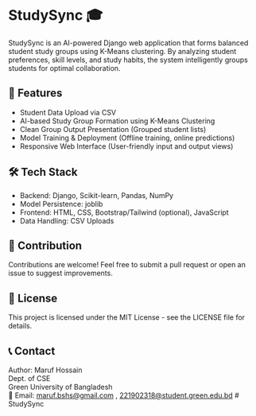 # StudySync 🎓  

StudySync is an AI-powered Django web application that forms balanced student study groups using K-Means clustering. By analyzing student preferences, skill levels, and study habits, the system intelligently groups students for optimal collaboration.

## 🚀 Features  
- Student Data Upload via CSV  
- AI-based Study Group Formation using K-Means Clustering  
- Clean Group Output Presentation (Grouped student lists)  
- Model Training & Deployment (Offline training, online predictions)  
- Responsive Web Interface (User-friendly input and output views)

## 🛠 Tech Stack  
- Backend: Django, Scikit-learn, Pandas, NumPy  
- Model Persistence: joblib  
- Frontend: HTML, CSS, Bootstrap/Tailwind (optional), JavaScript  
- Data Handling: CSV Uploads  

## 🤝 Contribution  
Contributions are welcome! Feel free to submit a pull request or open an issue to suggest improvements.

## 📜 License  
This project is licensed under the MIT License - see the LICENSE file for details.

## 📞 Contact  
Author: Maruf Hossain  
Dept. of CSE  
Green University of Bangladesh  
📧 Email: maruf.bshs@gmail.com ,  221902318@student.green.edu.bd
#   S t u d y S y n c  
 